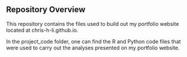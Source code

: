 ## Repository Overview

This repository contains the files used to build out my portfolio website located at chris-h-li.github.io.

In the project_code folder, one can find the R and Python code files that were used to carry out the analyses presented on my portfolio website.
